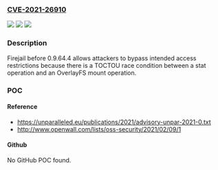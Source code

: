 ### [CVE-2021-26910](https://cve.mitre.org/cgi-bin/cvename.cgi?name=CVE-2021-26910)
![](https://img.shields.io/static/v1?label=Product&message=n%2Fa&color=blue)
![](https://img.shields.io/static/v1?label=Version&message=n%2Fa&color=blue)
![](https://img.shields.io/static/v1?label=Vulnerability&message=n%2Fa&color=brighgreen)

### Description

Firejail before 0.9.64.4 allows attackers to bypass intended access restrictions because there is a TOCTOU race condition between a stat operation and an OverlayFS mount operation.

### POC

#### Reference
- https://unparalleled.eu/publications/2021/advisory-unpar-2021-0.txt
- http://www.openwall.com/lists/oss-security/2021/02/09/1

#### Github
No GitHub POC found.


